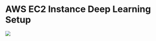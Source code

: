# AWS EC2 Instance Deep Learning Setup  

<img src=https://github.com/RubensZimbres/Repo-2018/blob/master/AWS-EC2-Instance-Setup/ec2_x.JPG>
